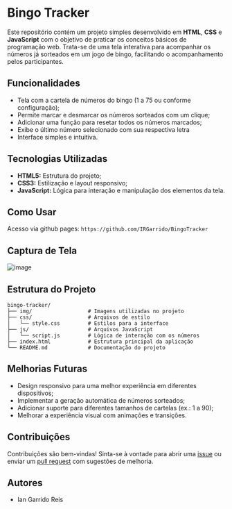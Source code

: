 # Bingo Tracker

Este repositório contém um projeto simples desenvolvido em **HTML**, **CSS** e **JavaScript** com o objetivo de praticar os conceitos básicos de programação web. Trata-se de uma tela interativa para acompanhar os números já sorteados em um jogo de bingo, facilitando o acompanhamento pelos participantes.

## Funcionalidades
- Tela com a cartela de números do bingo (1 a 75 ou conforme configuração);
- Permite marcar e desmarcar os números sorteados com um clique;
- Adicionar uma função para resetar todos os números marcados;
- Exibe o último número selecionado com sua respectiva letra
- Interface simples e intuitiva.

## Tecnologias Utilizadas
- **HTML5:** Estrutura do projeto;
- **CSS3:** Estilização e layout responsivo;
- **JavaScript:** Lógica para interação e manipulação dos elementos da tela.

## Como Usar
Acesso via github pages: `https://github.com/IRGarrido/BingoTracker`

## Captura de Tela
![image](https://github.com/user-attachments/assets/d9e3bc10-e283-40c5-a5dd-e4159a424028)

## Estrutura do Projeto
```plaintext
bingo-tracker/
├── img/                  # Imagens utilizadas no projeto
├── css/                  # Arquivos de estilo
│   └── style.css         # Estilos para a interface
├── js/                   # Arquivos JavaScript
│   └── script.js         # Lógica de interação com os números
├── index.html            # Estrutura principal da aplicação
└── README.md             # Documentação do projeto
```

## Melhorias Futuras
- Design responsivo para uma melhor experiência em diferentes dispositivos;
- Implementar a geração automática de números sorteados;
- Adicionar suporte para diferentes tamanhos de cartelas (ex.: 1 a 90);
- Melhorar a experiência visual com animações e transições.

## Contribuições
Contribuições são bem-vindas! Sinta-se à vontade para abrir uma [issue](https://github.com/seu-usuario/bingo-tracker/issues) ou enviar um [pull request](https://github.com/seu-usuario/bingo-tracker/pulls) com sugestões de melhoria.

## Autores
- Ian Garrido Reis